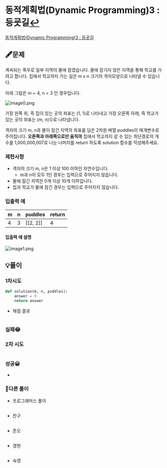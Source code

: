 # 동적계획법(Dynamic Programming)3 : 등굣길[↩](../programmers_practice)

[동적계획법(Dynamic Programming)3 : 등굣길](https://programmers.co.kr/learn/courses/30/lessons/43105)

## 🖋️문제

계속되는 폭우로 일부 지역이 물에 잠겼습니다. 물에 잠기지 않은 지역을 통해 학교를 가려고 합니다. 집에서 학교까지 가는 길은 m x n 크기의 격자모양으로 나타낼 수 있습니다.

아래 그림은 m = 4, n = 3 인 경우입니다.

![image0.png](https://grepp-programmers.s3.amazonaws.com/files/ybm/056f54e618/f167a3bc-e140-4fa8-a8f8-326a99e0f567.png)

가장 왼쪽 위, 즉 집이 있는 곳의 좌표는 (1, 1)로 나타내고 가장 오른쪽 아래, 즉 학교가 있는 곳의 좌표는 (m, n)으로 나타냅니다.

격자의 크기 m, n과 물이 잠긴 지역의 좌표를 담은 2차원 배열 puddles이 매개변수로 주어집니다. **오른쪽과 아래쪽으로만 움직여** 집에서 학교까지 갈 수 있는 최단경로의 개수를 1,000,000,007로 나눈 나머지를 return 하도록 solution 함수를 작성해주세요.

### 제한사항

- 격자의 크기 m, n은 1 이상 100 이하인 자연수입니다.
  - m과 n이 모두 1인 경우는 입력으로 주어지지 않습니다.
- 물에 잠긴 지역은 0개 이상 10개 이하입니다.
- 집과 학교가 물에 잠긴 경우는 입력으로 주어지지 않습니다.

### 입출력 예

| m    | n    | puddles  | return |
| ---- | ---- | -------- | ------ |
| 4    | 3    | [[2, 2]] | 4      |

#### 입출력 예 설명

![image1.png](https://grepp-programmers.s3.amazonaws.com/files/ybm/32c67958d5/729216f3-f305-4ad1-b3b0-04c2ba0b379a.png)

## 💡풀이

### 1차시도
```python
def solution(m, n, puddles):
    answer = 0
    return answer
```

* 채점 결과

```python

```

### 실패😂


### 2차 시도
```python

```
### 성공😀
* 


### 🤝다른 풀이

* 프로그래머스 풀이

```python

```

* 찬구

```java

```

* 준오

```python

```

* 경현

```java

```

* 숙영

```python

```

